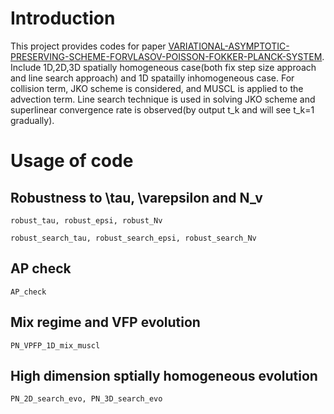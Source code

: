# Introduction
This project provides codes for paper [VARIATIONAL-ASYMPTOTIC-PRESERVING-SCHEME-FORVLASOV-POISSON-FOKKER-PLANCK-SYSTEM](https://arxiv.org/abs/2007.01969). Include 1D,2D,3D spatially homogeneous case(both fix step size approach and line search approach) and 1D spatailly inhomogeneous case. For collision term, JKO scheme is considered, and MUSCL is applied to the advection term. Line search technique is used in solving JKO scheme and superlinear convergence rate is observed(by output t_k and will see t_k=1 gradually). 
# Usage of code
## Robustness to \tau, \varepsilon and N_v
```
robust_tau, robust_epsi, robust_Nv
```
```
robust_search_tau, robust_search_epsi, robust_search_Nv
```
## AP check 
```
AP_check
```
## Mix regime and VFP evolution
```
PN_VPFP_1D_mix_muscl
```
## High dimension sptially homogeneous evolution
```
PN_2D_search_evo, PN_3D_search_evo
```


